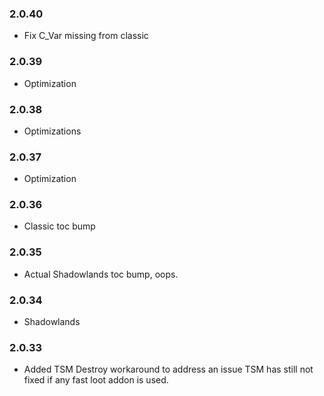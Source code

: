 ### 2.0.40
- Fix C_Var missing from classic
### 2.0.39
- Optimization
### 2.0.38
- Optimizations

### 2.0.37
- Optimization

### 2.0.36
- Classic toc bump

### 2.0.35
- Actual Shadowlands toc bump, oops.

### 2.0.34
- Shadowlands

### 2.0.33
- Added TSM Destroy workaround to address an issue TSM has still not fixed if any fast loot addon is used.